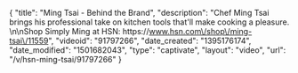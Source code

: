 {
    "title": "Ming Tsai - Behind the Brand",
    "description": "Chef Ming Tsai brings his professional take on kitchen tools that'll make cooking a pleasure. \n\nShop Simply Ming at HSN: https:\/\/www.hsn.com\/shop\/ming-tsai\/11559",
    "videoid": "91797266",
    "date_created": "1395176174",
    "date_modified": "1501682043",
    "type": "captivate",
    "layout": "video",
    "url": "\/v\/hsn-ming-tsai\/91797266"
}